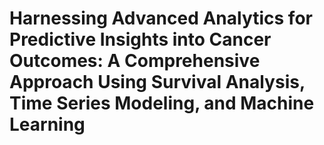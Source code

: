 # Harnessing Advanced Analytics for Predictive Insights into Cancer Outcomes: A Comprehensive Approach Using Survival Analysis, Time Series Modeling, and Machine Learning
